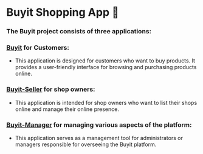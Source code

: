 # Buyit Shopping App 🛒

### The Buyit project consists of three applications: 

### [Buyit](https://github.com/souvikmondal01/Buyit-Shopping-App) for Customers:
* This application is designed for customers who want to buy products. It provides a user-friendly interface for browsing and purchasing products online.

### [Buyit-Seller](https://github.com/souvikmondal01/Buyit-Seller) for shop owners:
* This application is intended for shop owners who want to list their shops online and manage their online presence. 

### [Buyit-Manager](https://github.com/souvikmondal01/Buyit-Manager) for managing various aspects of the platform:
* This application serves as a management tool for administrators or managers responsible for overseeing the Buyit platform.


